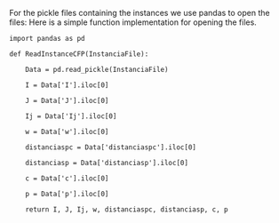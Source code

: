 For the pickle files containing the instances we use pandas to open the files:
Here is a simple function implementation for opening the files.


    import pandas as pd
    
    def ReadInstanceCFP(InstanciaFile):
        
        Data = pd.read_pickle(InstanciaFile)
    
        I = Data['I'].iloc[0]
    
        J = Data['J'].iloc[0]
    
        Ij = Data['Ij'].iloc[0]
    
        w = Data['w'].iloc[0]
    
        distanciaspc = Data['distanciaspc'].iloc[0]
    
        distanciasp = Data['distanciasp'].iloc[0]
    
        c = Data['c'].iloc[0]
    
        p = Data['p'].iloc[0]
    
        return I, J, Ij, w, distanciaspc, distanciasp, c, p

